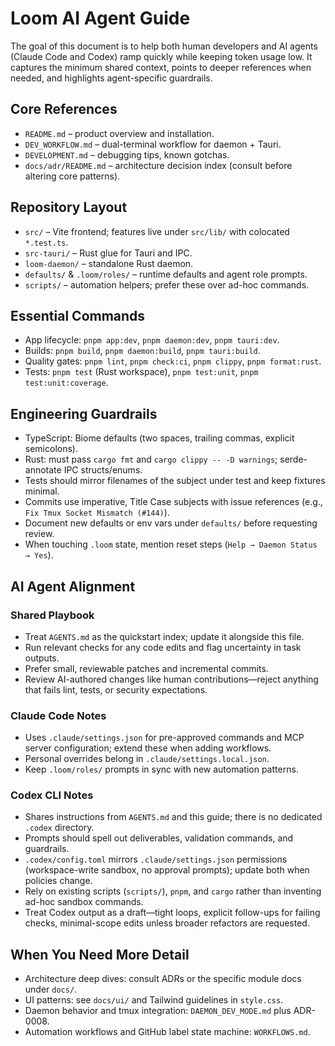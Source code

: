 # Loom AI Agent Guide

The goal of this document is to help both human developers and AI agents (Claude Code and Codex) ramp quickly while keeping token usage low. It captures the minimum shared context, points to deeper references when needed, and highlights agent-specific guardrails.

## Core References
- `README.md` – product overview and installation.
- `DEV_WORKFLOW.md` – dual-terminal workflow for daemon + Tauri.
- `DEVELOPMENT.md` – debugging tips, known gotchas.
- `docs/adr/README.md` – architecture decision index (consult before altering core patterns).

## Repository Layout
- `src/` – Vite frontend; features live under `src/lib/` with colocated `*.test.ts`.
- `src-tauri/` – Rust glue for Tauri and IPC.
- `loom-daemon/` – standalone Rust daemon.
- `defaults/` & `.loom/roles/` – runtime defaults and agent role prompts.
- `scripts/` – automation helpers; prefer these over ad-hoc commands.

## Essential Commands
- App lifecycle: `pnpm app:dev`, `pnpm daemon:dev`, `pnpm tauri:dev`.
- Builds: `pnpm build`, `pnpm daemon:build`, `pnpm tauri:build`.
- Quality gates: `pnpm lint`, `pnpm check:ci`, `pnpm clippy`, `pnpm format:rust`.
- Tests: `pnpm test` (Rust workspace), `pnpm test:unit`, `pnpm test:unit:coverage`.

## Engineering Guardrails
- TypeScript: Biome defaults (two spaces, trailing commas, explicit semicolons).
- Rust: must pass `cargo fmt` and `cargo clippy -- -D warnings`; serde-annotate IPC structs/enums.
- Tests should mirror filenames of the subject under test and keep fixtures minimal.
- Commits use imperative, Title Case subjects with issue references (e.g., `Fix Tmux Socket Mismatch (#144)`).
- Document new defaults or env vars under `defaults/` before requesting review.
- When touching `.loom` state, mention reset steps (`Help → Daemon Status → Yes`).

## AI Agent Alignment

### Shared Playbook
- Treat `AGENTS.md` as the quickstart index; update it alongside this file.
- Run relevant checks for any code edits and flag uncertainty in task outputs.
- Prefer small, reviewable patches and incremental commits.
- Review AI-authored changes like human contributions—reject anything that fails lint, tests, or security expectations.

### Claude Code Notes
- Uses `.claude/settings.json` for pre-approved commands and MCP server configuration; extend these when adding workflows.
- Personal overrides belong in `.claude/settings.local.json`.
- Keep `.loom/roles/` prompts in sync with new automation patterns.

### Codex CLI Notes
- Shares instructions from `AGENTS.md` and this guide; there is no dedicated `.codex` directory.
- Prompts should spell out deliverables, validation commands, and guardrails.
- `.codex/config.toml` mirrors `.claude/settings.json` permissions (workspace-write sandbox, no approval prompts); update both when policies change.
- Rely on existing scripts (`scripts/`), `pnpm`, and `cargo` rather than inventing ad-hoc sandbox commands.
- Treat Codex output as a draft—tight loops, explicit follow-ups for failing checks, minimal-scope edits unless broader refactors are requested.

## When You Need More Detail
- Architecture deep dives: consult ADRs or the specific module docs under `docs/`.
- UI patterns: see `docs/ui/` and Tailwind guidelines in `style.css`.
- Daemon behavior and tmux integration: `DAEMON_DEV_MODE.md` plus ADR-0008.
- Automation workflows and GitHub label state machine: `WORKFLOWS.md`.
